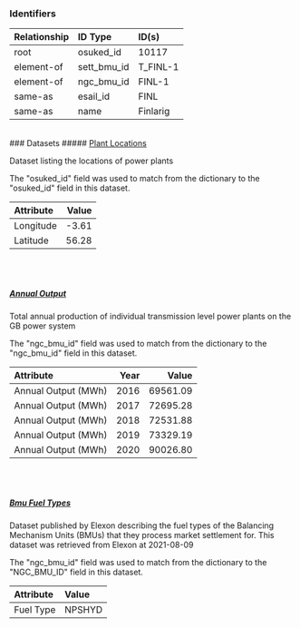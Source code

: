 ### Identifiers

| Relationship   | ID Type     | ID(s)    |
|:---------------|:------------|:---------|
| root           | osuked_id   | 10117    |
| element-of     | sett_bmu_id | T_FINL-1 |
| element-of     | ngc_bmu_id  | FINL-1   |
| same-as        | esail_id    | FINL     |
| same-as        | name        | Finlarig |

<br>
### Datasets
##### <a href="https://raw.githubusercontent.com/OSUKED/Dictionary-Datasets/main/datasets/plant-locations/datapackage.json">Plant Locations</a>

Dataset listing the locations of power plants

The "osuked_id" field was used to match from the dictionary to the "osuked_id" field in this dataset.

| Attribute   |   Value |
|:------------|--------:|
| Longitude   |   -3.61 |
| Latitude    |   56.28 |

<br><br>
##### <a href="https://raw.githubusercontent.com/OSUKED/Dictionary-Datasets/main/datasets/annual-output/datapackage.json">Annual Output</a>

Total annual production of individual transmission level power plants on the GB power system

The "ngc_bmu_id" field was used to match from the dictionary to the "ngc_bmu_id" field in this dataset.

| Attribute           |   Year |    Value |
|:--------------------|-------:|---------:|
| Annual Output (MWh) |   2016 | 69561.09 |
| Annual Output (MWh) |   2017 | 72695.28 |
| Annual Output (MWh) |   2018 | 72531.88 |
| Annual Output (MWh) |   2019 | 73329.19 |
| Annual Output (MWh) |   2020 | 90026.80 |

<br><br>
##### <a href="https://raw.githubusercontent.com/OSUKED/Dictionary-Datasets/main/datasets/bmu-fuel-types/datapackage.json">Bmu Fuel Types</a>

Dataset published by Elexon describing the fuel types of the Balancing Mechanism Units (BMUs) that they process market settlement for. This dataset was retrieved from Elexon at 2021-08-09

The "ngc_bmu_id" field was used to match from the dictionary to the "NGC_BMU_ID" field in this dataset.

| Attribute   | Value   |
|:------------|:--------|
| Fuel Type   | NPSHYD  |
